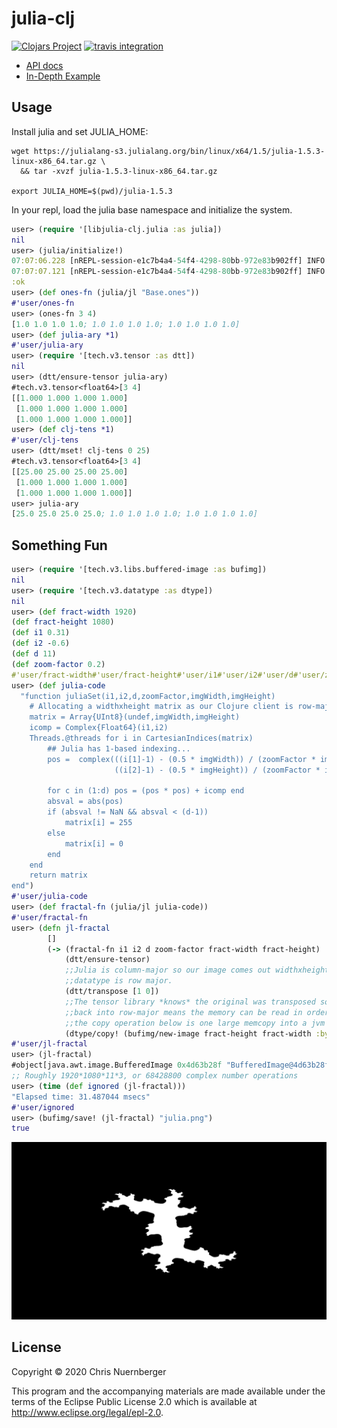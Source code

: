 # julia-clj

[![Clojars Project](https://img.shields.io/clojars/v/cnuernber/libjulia-clj.svg)](https://clojars.org/cnuernber/libjulia-clj)
[![travis integration](https://travis-ci.com/cnuernber/libjulia-clj.svg?branch=master)](https://travis-ci.com/cnuernber/libjulia-clj)


* [API docs](https://cnuernber.github.io/libjulia-clj/)
* [In-Depth Example](https://github.com/cnuernber/kmeans-mnist)

## Usage

Install julia and set JULIA_HOME:

```console
wget https://julialang-s3.julialang.org/bin/linux/x64/1.5/julia-1.5.3-linux-x86_64.tar.gz \
  && tar -xvzf julia-1.5.3-linux-x86_64.tar.gz

export JULIA_HOME=$(pwd)/julia-1.5.3
```

In your repl, load the julia base namespace and initialize the system.

```clojure
user> (require '[libjulia-clj.julia :as julia])
nil
user> (julia/initialize!)
07:07:06.228 [nREPL-session-e1c7b4a4-54f4-4298-80bb-972e83b902ff] INFO libjulia-clj.impl.base - Attempting to initialize Julia at /home/chrisn/dev/cnuernber/libjulia-clj/julia-1.5.3/lib/libjulia.so
07:07:07.121 [nREPL-session-e1c7b4a4-54f4-4298-80bb-972e83b902ff] INFO tech.v3.jna.base - Library /home/chrisn/dev/cnuernber/libjulia-clj/julia-1.5.3/lib/libjulia.so found at [:system "/home/chrisn/dev/cnuernber/libjulia-clj/julia-1.5.3/lib/libjulia.so"]
:ok
user> (def ones-fn (julia/jl "Base.ones"))
#'user/ones-fn
user> (ones-fn 3 4)
[1.0 1.0 1.0 1.0; 1.0 1.0 1.0 1.0; 1.0 1.0 1.0 1.0]
user> (def julia-ary *1)
#'user/julia-ary
user> (require '[tech.v3.tensor :as dtt])
nil
user> (dtt/ensure-tensor julia-ary)
#tech.v3.tensor<float64>[3 4]
[[1.000 1.000 1.000 1.000]
 [1.000 1.000 1.000 1.000]
 [1.000 1.000 1.000 1.000]]
user> (def clj-tens *1)
#'user/clj-tens
user> (dtt/mset! clj-tens 0 25)
#tech.v3.tensor<float64>[3 4]
[[25.00 25.00 25.00 25.00]
 [1.000 1.000 1.000 1.000]
 [1.000 1.000 1.000 1.000]]
user> julia-ary
[25.0 25.0 25.0 25.0; 1.0 1.0 1.0 1.0; 1.0 1.0 1.0 1.0]
```

## Something Fun

```clojure
user> (require '[tech.v3.libs.buffered-image :as bufimg])
nil
user> (require '[tech.v3.datatype :as dtype])
nil
user> (def fract-width 1920)
(def fract-height 1080)
(def i1 0.31)
(def i2 -0.6)
(def d 11)
(def zoom-factor 0.2)
#'user/fract-width#'user/fract-height#'user/i1#'user/i2#'user/d#'user/zoom-factor
user> (def julia-code
  "function juliaSet(i1,i2,d,zoomFactor,imgWidth,imgHeight)
    # Allocating a widthxheight matrix as our Clojure client is row-major
    matrix = Array{UInt8}(undef,imgWidth,imgHeight)
    icomp = Complex{Float64}(i1,i2)
    Threads.@threads for i in CartesianIndices(matrix)
        ## Julia has 1-based indexing...
        pos =  complex(((i[1]-1) - (0.5 * imgWidth)) / (zoomFactor * imgWidth),
                       ((i[2]-1) - (0.5 * imgHeight)) / (zoomFactor * imgHeight))

        for c in (1:d) pos = (pos * pos) + icomp end
        absval = abs(pos)
        if (absval != NaN && absval < (d-1))
            matrix[i] = 255
        else
            matrix[i] = 0
        end
    end
    return matrix
end")
#'user/julia-code
user> (def fractal-fn (julia/jl julia-code))
#'user/fractal-fn
user> (defn jl-fractal
        []
        (-> (fractal-fn i1 i2 d zoom-factor fract-width fract-height)
            (dtt/ensure-tensor)
            ;;Julia is column-major so our image comes out widthxheight
            ;;datatype is row major.
            (dtt/transpose [1 0])
            ;;The tensor library *knows* the original was transposed so transposing the result
            ;;back into row-major means the memory can be read in order and thus
            ;;the copy operation below is one large memcopy into a jvm byte array.
            (dtype/copy! (bufimg/new-image fract-height fract-width :byte-gray))))
#'user/jl-fractal
user> (jl-fractal)
#object[java.awt.image.BufferedImage 0x4d63b28f "BufferedImage@4d63b28f: type = 10 ColorModel: #pixelBits = 8 numComponents = 1 color space = java.awt.color.ICC_ColorSpace@2703464d transparency = 1 has alpha = false isAlphaPre = false ByteInterleavedRaster: width = 1920 height = 1080 #numDataElements 1 dataOff[0] = 0"]
;; Roughly 1920*1080*11*3, or 68428800 complex number operations
user> (time (def ignored (jl-fractal)))
"Elapsed time: 31.487044 msecs"
#'user/ignored
user> (bufimg/save! (jl-fractal) "julia.png")
true
```

![julia-img](topics/images/julia.png)


## License

Copyright © 2020 Chris Nuernberger

This program and the accompanying materials are made available under the
terms of the Eclipse Public License 2.0 which is available at
http://www.eclipse.org/legal/epl-2.0.
